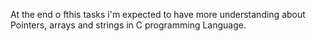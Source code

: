 At the end o fthis tasks i'm expected to have more understanding about Pointers, arrays and strings in C programming Language.
